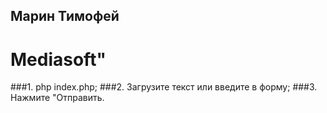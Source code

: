 ## Марин Тимофей 
# Mediasoft" 
###1. php index.php;
###2. Загрузите текст или введите в форму;
###3. Нажмите "Отправить.
